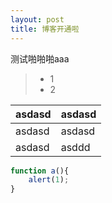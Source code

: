 ```yaml
---
layout: post
title: 博客开通啦
---
```


测试啪啪啪aaa

> * 1
> * 2


asdasd			| asdasd
----			|----
asdasd			|asdasd
asdasd			|asddd


```javascript
function a(){
	alert(1);
}
```
